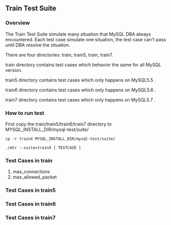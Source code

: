 ## Train Test Suite

### Overview

The Train Test Suite simulate many situation that MySQL DBA always encountered.
Each test case simulate one situation, the test case can't pass until DBA resolve
the situation.

There are four directories: train, train5, train, train7.

train directory contains test cases which behavior the same for all MySQL version.

train5 directory contains test cases which only happens on MySQL5.5 .

train6 directory contains test cases which only happens on MySQL5.6 .

train7 directory contains test cases which only happens on MySQL5.7 .


### How to run test

First copy the train/train5/train6/train7 directory to MYSQL\_INSTALL\_DIR/mysql-test/suite/

```
cp -r trainX MYSQL_INSTALL_DIR/mysql-test/suite/
```


```
./mtr --suite=trainX [ TESTCASE ]
```

### Test Cases in train

1. max\_connections
2. max\_allowed\_packet


### Test Cases in train5

### Test Cases in train6

### Test Cases in train7
